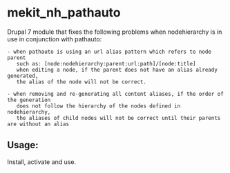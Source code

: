 mekit_nh_pathauto
=================

Drupal 7 module that fixes the following problems when nodehierarchy is in use in conjunction with pathauto:

    - when pathauto is using an url alias pattern which refers to node parent 
       such as: [node:nodehierarchy:parent:url:path]/[node:title]
       when editing a node, if the parent does not have an alias already generated, 
       the alias of the node will not be correct.
       
    - when removing and re-generating all content aliases, if the order of the generation
       does not follow the hierarchy of the nodes defined in nodehierarchy, 
       the aliases of child nodes will not be correct until their parents are without an alias
       
Usage:
------

Install, activate and use.

